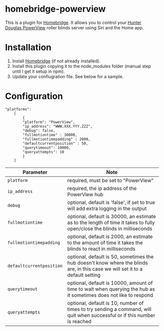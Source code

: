 # homebridge-powerview

This is a plugin for [Homebridge](https://github.com/nfarina/homebridge).  It allows you to control your [Hunter Douglas PowerView](http://promos.hunterdouglas.ca/powerview-en/) roller blinds server using Siri and the Home app.


# Installation

1.  Install [Homebridge](https://github.com/nfarina/homebridge) (if not already installed).
2.  Install this plugin copying it to the node_modules folder (manual step until I get it setup in npm).
3.  Update your confiugration file.  See below for a sample.


# Configuration

```
"platforms":
	[
       	{
		"platform": "PowerView",
        "ip_address": "WWW.XXX.YYY.ZZZ",
        "debug": false,
        "fullmotiontime" : 30000,
        "fullmotiontimepadding" : 2000,
        "defaultcurrentposition" : 50,
        "querytimeout": 10000,
        "queryattempts": 10
		}
	]
```


| Parameter                  | Note                                                                                                                                                                                         |
|----------------------------|----------------------------------------------------------------------------------------------------------------------------------------------------------------------------------------------|
| `platform`                 | required, must be set to "PowerView"                                                                                                                                                         |
| `ip_address`               | required, the ip address of the PowerView hub                                                                                                                                                |
| `debug`                    | optional, default is 'false', if set to true will add extra logging in the output                                                                                                            |
| `fullmotiontime`           | optional, default is 30000, an estimate as to the length of time it takes to fully open/close the blinds in milliseconds                                                                     |
| `fullmotiontimepadding`    | optional, default is 2000, an estimate to the amount of time it takes the blinds to react in milliseconds                                                                                    |
| `defaultcurrentposition`   | optional, default is 50, sometimes the hub doesn't know where the blinds are, in this case we will set it to a default setting                                                               |
| `querytimeout`             | optional, default is 10000, amount of time to wait when querying the hub as it sometimes does not like to respond                                                                            |
| `queryattempts`            | optional, default is 10, number of times to try sending a command, will quit when successful or if this number is reached                                                                    |
